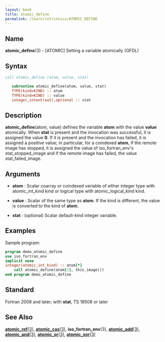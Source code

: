 ```yaml
---
layout: book
title: atomic_define
permalink: /learn/intrinsics/ATOMIC_DEFINE
---
```

## __Name__

__atomic\_define__(3) - \[ATOMIC\] Setting a variable atomically
(GFDL)

## __Syntax__
```fortran
call atomic_define (atom, value, stat)

   subroutine atomic_define(atom, value, stat)
   TYPE(kind=KIND) :: atom
   TYPE(kind=KIND) :: value
   integer,intent(out),optional :: stat
```
## __Description__

__atomic\_define__(atom, value) defines the variable __atom__ with the value
__value__ atomically. When __stat__ is present and the invocation was
successful, it is assigned the value __0__. If it is present and the
invocation has failed, it is assigned a positive value; in particular,
for a coindexed __atom__, if the remote image has stopped, it is assigned
the value of iso\_fortran\_env's stat\_stopped\_image and if the remote
image has failed, the value stat\_failed\_image.

## __Arguments__

  - __atom__
    : Scalar coarray or coindexed variable of either integer type with
    atomic\_int\_kind kind or logical type with atomic\_logical\_kind
    kind.

  - __value__
    : Scalar of the same type as __atom__. If the kind is different, the value
    is converted to the kind of __atom__.

  - __stat__
    : (optional) Scalar default-kind integer variable.

## __Examples__

Sample program:

```fortran
program demo_atomic_define
use iso_fortran_env
implicit none
integer(atomic_int_kind) :: atom[*]
    call atomic_define(atom[1], this_image())
end program demo_atomic_define
```
## __Standard__

Fortran 2008 and later; with __stat__, TS 18508 or later

## __See Also__

[__atomic\_ref__(3)](ATOMIC_REF),
[__atomic\_cas__(3)](ATOMIC_CAS),
__iso\_fortran\_env__(3),
[__atomic\_add__(3)](ATOMIC_ADD),
[__atomic\_and__(3)](ATOMIC_AND),
[__atomic\_or__(3)](ATOMIC_OR),
[__atomic\_xor__(3)](ATOMIC_XOR)
